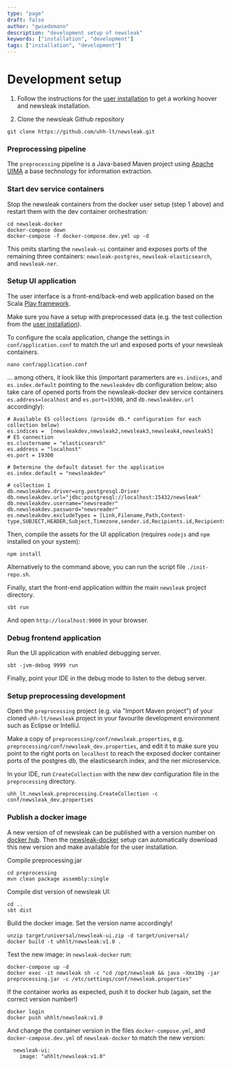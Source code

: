 ```yaml
---
type: "page"
draft: false
author: "gwiedemann"
description: "development setup of newsleak"
keywords: ["installation", "development"]
tags: ["installation", "development"]
---
```


# Development setup

1. Follow the instructions for the [user installation](/install) to get a working hoover and newsleak installation.

2. Clone the newsleak Github repository

```
git clone https://github.com/uhh-lt/newsleak.git
```


### Preprocessing pipeline

The `preprocessing` pipeline is a Java-based Maven project using [Apache UIMA](https://uima.apache.org/) a base technology for information extraction.

### Start dev service containers

Stop the newsleak containers from the docker user setup (step 1 above) and restart them with the dev container orchestration:

```
cd newsleak-docker
docker-compose down
docker-compose -f docker-compose.dev.yml up -d
```

This omits starting the `newsleak-ui` container and exposes ports of the remaining three containers: `newsleak-postgres`, `newsleak-elasticsearch`, and `newsleak-ner`.

### Setup UI application

The user interface is a front-end/back-end web application based on the Scala [Play framework](https://www.playframework.com/).

Make sure you have a setup with preprocessed data (e.g. the test collection from the [user installation](/install)).

To configure the scala application, change the settings in `conf/application.conf` to match the url and exposed ports of your newsleak containers. 

```
nano conf/application.conf
```

... among others, it look like this (important paramerters are `es.indices`, and `es.index.default` pointing to the `newsleakdev` db configuration below; also take care of opened ports from the newsleak-docker dev service containers `es.address=localhost` and `es.port=19300`, and `db.newsleakdev.url` accordingly):

```
# Available ES collections (provide db.* configuration for each collection below)
es.indices =  [newsleakdev,newsleak2,newsleak3,newsleak4,newsleak5]
# ES connection
es.clustername = "elasticsearch"
es.address = "localhost"
es.port = 19300

# Determine the default dataset for the application
es.index.default = "newsleakdev"

# collection 1
db.newsleakdev.driver=org.postgresql.Driver
db.newsleakdev.url="jdbc:postgresql://localhost:15432/newsleak"
db.newsleakdev.username="newsreader"
db.newsleakdev.password="newsreader"
es.newsleakdev.excludeTypes = [Link,Filename,Path,Content-type,SUBJECT,HEADER,Subject,Timezone,sender.id,Recipients.id,Recipients.order]
```

Then, compile the assets for the UI application (requires `nodejs` and `npm` installed on your system):

```
npm install
```

Alternatively to the command above, you can run the script file `./init-repo.sh`.

Finally, start the front-end application within the main `newsleak` project directory.

```
sbt run
```

And open `http://localhost:9000` in your browser.

### Debug frontend application

Run the UI application with enabled debugging server.

```
sbt -jvm-debug 9999 run
```

Finally, point your IDE in the debug mode to listen to the debug server.

### Setup preprocessing development

Open the `preprocessing` project (e.g. via "Import Maven project") of your cloned `uhh-lt/newsleak` project in your favourite development environment such as Eclipse or IntelliJ.

Make a copy of `preprocessing/conf/newsleak.properties`, e.g. `preprocessing/conf/newsleak_dev.properties`, and edit it to make sure you point to the right ports on `localhost` to reach the exposed docker container ports of the postgres db, the elasticsearch index, and the ner microservice.

In your IDE, run `CreateCollection` with the new dev configuration file in the `preprocessing` directory.

```
uhh_lt.newsleak.preprocessing.CreateCollection -c conf/newsleak_dev.properties
```

### Publish a docker image

A new version of of newsleak can be published with a version number on [docker hub](https://hub.docker.com/). Then the [newsleak-docker](https://github.com/uhh-lt/newsleak-docker) setup can automatically download this new version and make available for the user installation.

Compile preprocessing.jar

```
cd preprocessing
mvn clean package assembly:single
```


Compile dist version of newsleak UI:

```
cd ..
sbt dist
```

Build the docker image. Set the version name accordingly!

```
unzip target/universal/newsleak-ui.zip -d target/universal/
docker build -t uhhlt/newsleak:v1.0 .
```

Test the new image: in `newsleak-docker` run:

```
docker-compose up -d
docker exec -it newsleak sh -c "cd /opt/newsleak && java -Xmx10g -jar preprocessing.jar -c /etc/settings/conf/newsleak.properties"
```

If the container works as expected, push it to docker hub (again, set the correct version number!)

```
docker login
docker push uhhlt/newsleak:v1.0
```

And change the container version in the files `docker-compose.yml`, and `docker-compose.dev.yml` of `newsleak-docker` to match the new version:

```
  newsleak-ui:
    image: "uhhlt/newsleak:v1.0"
```



